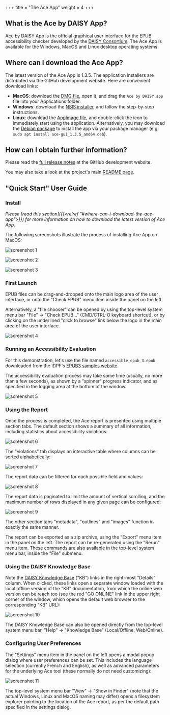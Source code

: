 +++
title = "The Ace App"
weight = 4
+++

## What is the Ace by DAISY App?

Ace by DAISY App is the official graphical user interface for the EPUB accessibility checker developed by the [DAISY Consortium](http://daisy.org). The Ace App is available for the Windows, MacOS and Linux desktop operating systems.

## Where can I download the Ace App?

The latest version of the Ace App is 1.3.5. The application installers are distributed via the GitHub development website. Here are convenient download links:

* **MacOS**: download the [DMG file](https://github.com/daisy/ace-gui/releases/download/v1.3.5/Ace.by.DAISY-1.3.5.dmg), open it, and drag the `Ace by DAISY.app` file into your Applications folder.
* **Windows**: download the [NSIS installer](https://github.com/daisy/ace-gui/releases/download/v1.3.5/Ace.by.DAISY.Setup.1.3.5.exe), and follow the step-by-step instructions.
* **Linux**: download the [AppImage file](https://github.com/daisy/ace-gui/releases/download/v1.3.5/Ace.by.DAISY-1.3.5.AppImage), and double-click the icon to immediately start using the application. Alternatively, you may download the [Debian package](https://github.com/daisy/ace-gui/releases/download/v1.3.5/ace-gui_1.3.5_amd64.deb) to install the app via your package manager (e.g. `sudo apt install ace-gui_1.3.5_amd64.deb`).

## How can I obtain further information?

Please read the [full release notes](https://github.com/daisy/ace-gui/releases/tag/v1.3.5) at the GitHub development website.

You may also take a look at the project's main [README page](https://github.com/daisy/ace-gui/blob/master/README.md).

## "Quick Start" User Guide

### Install

_Please [read this section]({{<relref "#where-can-i-download-the-ace-app">}}) for more information on how to download the latest version of Ace App._

The following screenshots illustrate the process of installing Ace App on MacOS:

![screenshot 1](https://raw.githubusercontent.com/daisy/ace-gui/master/doc/AceApp1.png)

![screenshot 2](https://raw.githubusercontent.com/daisy/ace-gui/master/doc/AceApp2.png)

![screenshot 3](https://raw.githubusercontent.com/daisy/ace-gui/master/doc/AceApp3.png)

### First Launch

EPUB files can be drag-and-dropped onto the main logo area of the user interface, or onto the "Check EPUB" menu item inside the panel on the left.

Alternatively, a "file chooser" can be opened by using the top-level system menu bar "File" -> "Check EPUB..." (CMD/CTRL-O keyboard shortcut), or by clicking on the underlined "click to browse" link below the logo in the main area of the user interface.

![screenshot 4](https://raw.githubusercontent.com/daisy/ace-gui/master/doc/AceApp4.png)

### Running an Accessibility Evaluation

For this demonstration, let's use the file named `accessible_epub_3.epub` downloaded from the IDPF's [EPUB3 samples website](http://idpf.github.io/epub3-samples/30/samples.html).

The accessibility evaluation process may take some time (usually, no more than a few seconds), as shown by a "spinner" progress indicator, and as specified in the logging area at the bottom of the window.

![screenshot 5](https://raw.githubusercontent.com/daisy/ace-gui/master/doc/AceApp5.png)

### Using the Report

Once the process is completed, the Ace report is presented using multiple section tabs. The default section shows a summary of all information, including statistics about accessibility violations.

![screenshot 6](https://raw.githubusercontent.com/daisy/ace-gui/master/doc/AceApp6.png)

The "violations" tab displays an interactive table where columns can be sorted alphabetically:

![screenshot 7](https://raw.githubusercontent.com/daisy/ace-gui/master/doc/AceApp7.png)

The report data can be filtered for each possible field and values:

![screenshot 8](https://raw.githubusercontent.com/daisy/ace-gui/master/doc/AceApp8.png)

The report data is paginated to limit the amount of vertical scrolling, and the maximum number of rows displayed in any given page can be configured:

![screenshot 9](https://raw.githubusercontent.com/daisy/ace-gui/master/doc/AceApp9.png)

The other section tabs "metadata", "outlines" and "images" function in exactly the same manner.

The report can be exported as a zip archive, using the "Export" menu item in the panel on the left. The report can be re-generated using the "Rerun" menu item. These commands are also available in the top-level system menu bar, inside the "File" submenu.

### Using the DAISY Knowledge Base

Note the [DAISY Knowledge Base](http://kb.daisy.org/publishing/docs/) ("KB") links in the right-most "Details" column. When clicked, these links open a separate window loaded with the local offline version of the "KB" documentation, from which the online web version can be reach too (see the red "GO ONLINE" link in the upper right corner of the window, which opens the default web browser to the corresponding "KB" URL):

![screenshot 10](https://raw.githubusercontent.com/daisy/ace-gui/master/doc/AceApp10.png)

The DAISY Knowledge Base can also be opened directly from the top-level system menu bar, "Help" -> "Knowledge Base" (Local/Offline, Web/Online).

### Configuring User Preferences

The "Settings" menu item in the panel on the left opens a modal popup dialog where user preferences can be set. This includes the language selection (currently French and English), as well as advanced parameters for the underlying Ace tool (these normally do not need customizing):

![screenshot 11](https://raw.githubusercontent.com/daisy/ace-gui/master/doc/AceApp11.png)

The top-level system menu bar "View" -> "Show in Finder" (note that the actual Windows, Linux and MacOS naming may differ) opens a filesystem explorer pointing to the location of the Ace report, as per the default path specified in the settings dialog.
